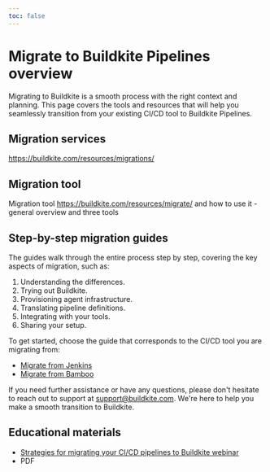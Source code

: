 ```yaml
---
toc: false
---
```


# Migrate to Buildkite Pipelines overview

Migrating to Buildkite is a smooth process with the right context and planning. This page covers the tools and resources that will help you seamlessly transition from your existing CI/CD tool to Buildkite Pipelines.

## Migration services

https://buildkite.com/resources/migrations/

## Migration tool

Migration tool https://buildkite.com/resources/migrate/
and how to use it - general overview and three tools

## Step-by-step migration guides

The guides walk through the entire process step by step, covering the key aspects of migration, such as:

1. Understanding the differences.
1. Trying out Buildkite.
1. Provisioning agent infrastructure.
1. Translating pipeline definitions.
1. Integrating with your tools.
1. Sharing your setup.

To get started, choose the guide that corresponds to the CI/CD tool you are migrating from:

- [Migrate from Jenkins](/docs/pipelines/migration/from-jenkins)
- [Migrate from Bamboo](/docs/pipelines/migration/from-bamboo)

If you need further assistance or have any questions, please don't hesitate to reach out to support at support@buildkite.com. We're here to help you make a smooth transition to Buildkite.

## Educational materials

- [Strategies for migrating your CI/CD pipelines to Buildkite webinar](https://www.youtube.com/watch?v=nV8u3dnEHZ0)
- PDF
